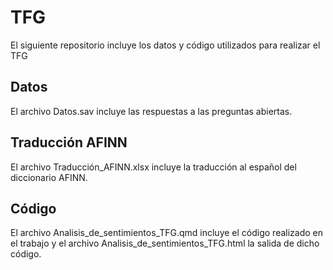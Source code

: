 # TFG
El siguiente repositorio incluye los datos y código utilizados para realizar el TFG

## Datos
El archivo Datos.sav incluye las respuestas a las preguntas abiertas.

## Traducción AFINN
El archivo Traducción_AFINN.xlsx incluye la traducción al español del diccionario AFINN.

## Código
El archivo Analisis_de_sentimientos_TFG.qmd incluye el código realizado en el trabajo y el archivo Analisis_de_sentimientos_TFG.html la salida de dicho código.
